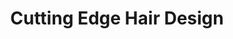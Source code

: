 ---
title: "Cutting Edge Hair Design"
url: /coaldale/cutting-edge-hair-design/
shop: hairdresser
---